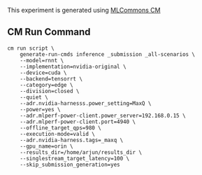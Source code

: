 This experiment is generated using [MLCommons CM](https://github.com/mlcommons/ck)
## CM Run Command
```
cm run script \
	generate-run-cmds inference _submission _all-scenarios \
	--model=rnnt \
	--implementation=nvidia-original \
	--device=cuda \
	--backend=tensorrt \
	--category=edge \
	--division=closed \
	--quiet \
	--adr.nvidia-harnesss.power_setting=MaxQ \
	--power=yes \
	--adr.mlperf-power-client.power_server=192.168.0.15 \
	--adr.mlperf-power-client.port=4940 \
	--offline_target_qps=980 \
	--execution-mode=valid \
	--adr.nvidia-harness.tags=_maxq \
	--gpu_name=orin \
	--results_dir=/home/arjun/results_dir \
	--singlestream_target_latency=100 \
	--skip_submission_generation=yes
```